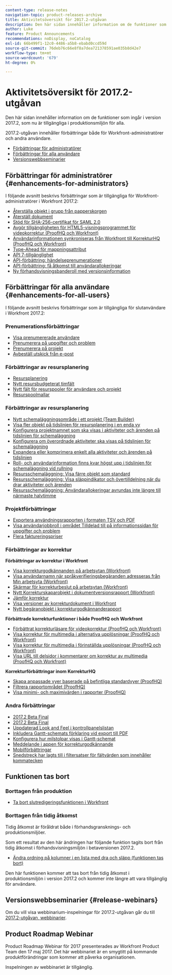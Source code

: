 ```yaml
---
content-type: release-notes
navigation-topic: product-releases-archive
title: Aktivitetsöversikt för 2017.2-utgåvan
description: Den här sidan innehåller information om de funktioner som ingår i version 2017.2, som nu är tillgängliga i produktionsmiljön för alla.
author: Luke
feature: Product Announcements
recommendations: noDisplay, noCatalog
exl-id: 66b499f1-12c0-4486-a5b8-ebabd0ccd59d
source-git-commit: 76deb76c66e8f8a7dea721378591ae035b8d42e7
workflow-type: tm+mt
source-wordcount: '679'
ht-degree: 0%

---
```


# Aktivitetsöversikt för 2017.2-utgåvan

Den här sidan innehåller information om de funktioner som ingår i version 2017.2, som nu är tillgängliga i produktionsmiljön för alla. 

2017.2-utgåvan innehåller förbättringar både för Workfront-administratörer och andra användare.

* [Förbättringar för administratörer](#enhancements-for-administrators)
* [Förbättringar för alla användare](#enhancements-for-all-users)
* [Versionswebbseminarier](#release-webinars)

## Förbättringar för administratörer {#enhancements-for-administrators}

I följande avsnitt beskrivs förbättringar som är tillgängliga för Workfront-administratörer i Workfront 2017.2:

* [Återställa objekt i grupp från papperskorgen](../../../../product-announcements/product-releases/quarterly-release-archive/2017.2-release-activity/2017.2-beta-3-release-activity.md#restoring-items-in-bulk-from-the-recycle-bin)
* [Återställ dokument](../../../../product-announcements/product-releases/quarterly-release-archive/2017.2-release-activity/2017.2-beta-1-release-activity.md#restore-documents)
* [Stöd för SHA-256-certifikat för SAML 2.0](../../../../product-announcements/product-releases/quarterly-release-archive/2017.2-release-activity/2017.2-beta-final.md#support-sha-256)
* [Avgör tillgängligheten för HTML5-visningsprogrammet för videokorrektur (ProofHQ och Workfront)](../../../../product-announcements/product-releases/quarterly-release-archive/2017.2-release-activity/2017.2-beta-final.md#determine-the-availability-of-the-html5-video-proofing-viewer)
* [Användarinformationen synkroniseras från Workfront till KorrekturHQ (ProofHQ och Workfront)](../../../../product-announcements/product-releases/quarterly-release-archive/2017.2-release-activity/2017.2-beta-3-release-activity.md#user-information-is-synchronized-from-workfront-to-proofhq)
* [Type-Ahead för mappningsattribut](../../../../product-announcements/product-releases/quarterly-release-archive/2017.2-release-activity/2017.2-beta-final.md#type-ahead-for-mapping-attributes)
* [API 7-tillgänglighet](../../../../product-announcements/product-releases/quarterly-release-archive/2017.2-release-activity/2017.2-beta-1-release-activity.md#api-7-is-now-available)
* [API-förbättring: händelseprenumerationer](../../../../product-announcements/product-releases/quarterly-release-archive/2017.2-release-activity/2017.2-beta-2-release-activity.md#api-enhancements-event-subscriptions)
* [API-förbättring: få åtkomst till användarallokeringar](../../../../product-announcements/product-releases/quarterly-release-archive/2017.2-release-activity/2017.2-beta-final.md#api-enhancement-access-user-allocations)
* [Ny förhandsvisningsbanderoll med versionsinformation](../../../../product-announcements/product-releases/quarterly-release-archive/2017.2-release-activity/2017.2-beta-1-release-activity.md#new-preview-banner-with-release-information)

## Förbättringar för alla användare {#enhancements-for-all-users}

I följande avsnitt beskrivs förbättringar som är tillgängliga för slutanvändare i Workfront 2017.2:

### Prenumerationsförbättringar

* [Visa prenumererade användare](../../../../product-announcements/product-releases/quarterly-release-archive/2017.2-release-activity/2017.2-beta-3-release-activity.md#view-subscribed-users)
* [Prenumerera på uppgifter och problem](../../../../product-announcements/product-releases/quarterly-release-archive/2017.2-release-activity/2017.2-beta-1-release-activity.md#subscribe-to-tasks-and-issues)
* [Prenumerera på projekt](../../../../product-announcements/product-releases/quarterly-release-archive/2017.2-release-activity/2017.2-beta-2-release-activity.md#subscribe-to-projects)
* [Avbeställ utskick från e-post](../../../../product-announcements/product-releases/quarterly-release-archive/2017.2-release-activity/2017.2-beta-2-release-activity.md#unsubscribe-to-items-from-email)

### Förbättringar av resursplanering

* [Resursplanering](../../../../product-announcements/product-releases/quarterly-release-archive/2017.2-release-activity/2017.2-beta-final.md#resource-planner)
* [Nytt resursbudgeterat timfält](../../../../product-announcements/product-releases/quarterly-release-archive/2017.2-release-activity/2017.2-beta-final.md#new-resource-budgeted-hour-field)
* [Nytt fält för resurspooler för användare och projekt](../../../../product-announcements/product-releases/quarterly-release-archive/2017.2-release-activity/2017.2-beta-1-release-activity.md#new-field-for-resource-pools-for-users-and-projects)
* [Resurspoolmallar](../../../../product-announcements/product-releases/quarterly-release-archive/2017.2-release-activity/2017.2-beta-2-release-activity.md#resource-pools-templates)

### Förbättringar av resursplanering

* [Nytt schemaläggningsområde i ett projekt (Team Builder)](../../../../product-announcements/product-releases/quarterly-release-archive/2017.2-release-activity/2017.2-beta-final.md#new-team-scheduling-area-in-a-project)
* [Visa fler objekt på tidslinjen för resursplanering i en enda vy](../../../../product-announcements/product-releases/quarterly-release-archive/2017.2-release-activity/2017.2-beta-1-release-activity.md#view-more-items-on-the-resource-scheduling-timeline)
* [Konfigurera projektnamnet som ska visas i aktiviteter och ärenden på tidslinjen för schemaläggning](../../../../product-announcements/product-releases/quarterly-release-archive/2017.2-release-activity/2017.2-beta-1-release-activity.md#configure-the-project-name-to-display-on-tasks-and-issues-on-the-scheduling-timeline)
* [Konfigurera om överordnade aktiviteter ska visas på tidslinjen för schemaläggning](../../../../product-announcements/product-releases/quarterly-release-archive/2017.2-release-activity/2017.2-beta-1-release-activity.md#configure-whether-parent-tasks-are-displayed-on-the-scheduling-timeline)
* [Expandera eller komprimera enkelt alla aktiviteter och ärenden på tidslinjen](../../../../product-announcements/product-releases/quarterly-release-archive/2017.2-release-activity/2017.2-beta-1-release-activity.md#more-easily-expand-or-collapse-all-tasks-and-issues-on-the-scheduling-timeline)
* [Roll- och användarinformation finns kvar högst upp i tidslinjen för schemaläggning vid rullning](../../../../product-announcements/product-releases/quarterly-release-archive/2017.2-release-activity/2017.2-beta-1-release-activity.md#role-and-user-information-remains-at-the-top-of-the-scheduling-timeline-when-scrolling)
* [Resursschemaläggning: Visa färre objekt som standard](../../../../product-announcements/product-releases/quarterly-release-archive/2017.2-release-activity/2017.2-beta-final.md#resource-scheduling-show-fewer-items-by-default)
* [Resursschemaläggning: Visa släppindikator och övertilldelning när du drar aktiviteter och ärenden](../../../../product-announcements/product-releases/quarterly-release-archive/2017.2-release-activity/2017.2-beta-final.md#resource-scheduling-display-drop-indicator-and-over-allocation-when-dragging-tasks-and-issues)
* [Resursschemaläggning: Användarallokeringar avrundas inte längre till närmaste halvtimme](../../../../product-announcements/product-releases/quarterly-release-archive/2017.2-release-activity/2017.2-beta-final.md#resource-scheduling-user-allocations-are-no-longer-rounded-to-the-nearest-tenth)

### Projektförbättringar

* [Exportera användningsrapporten i formaten TSV och PDF](../../../../product-announcements/product-releases/quarterly-release-archive/2017.2-release-activity/2017.2-beta-final.md#export-the-utilization-report-in-tsv-and-pdf-formats)
* [Visa användarjobbroll i området Tilldelad till på informationssidan för uppgifter och problem](../../../../product-announcements/product-releases/quarterly-release-archive/2017.2-release-activity/2017.2-beta-final.md#show-user-job-role)
* [Flera faktureringspriser](../../../../product-announcements/product-releases/quarterly-release-archive/2017.2-release-activity/2017.2-beta-final.md#multiple-billing-rates)

### Förbättringar av korrektur

**Förbättringar av korrektur i Workfront**

* [Visa korrekturgodkännanden på arbetsytan (Workfront)](../../../../product-announcements/product-releases/quarterly-release-archive/2017.2-release-activity/2017.2-beta-3-release-activity.md#view-proof-approvals-in-the-my-work-area)
* [Visa användarnamn när språkverifieringsbegäranden adresseras från Min arbetsyta (Workfront)](../../../../product-announcements/product-releases/quarterly-release-archive/2017.2-release-activity/2017.2-beta-3-release-activity.md#view-user-names-when-addressing-proofing-approval-requests-from-the-my-work-area)
* [Skärmar för korrekturbeslut på arbetsytan (Workfront)](../../../../product-announcements/product-releases/quarterly-release-archive/2017.2-release-activity/2017.2-beta-final.md#proof-decision-displays-in-the-my-work-area)
* [Nytt Korrekturskaparobjekt i dokumentversionsrapport (Workfront)](../../../../product-announcements/product-releases/quarterly-release-archive/2017.2-release-activity/2017.2-beta-3-release-activity.md#new)
* [Jämför korrektur](../../../../product-announcements/product-releases/quarterly-release-archive/2017.2-release-activity/2017.2-beta-1-release-activity.md#compare-proofs)
* [Visa versioner av korrekturdokument i Workfront](../../../../product-announcements/product-releases/quarterly-release-archive/2017.2-release-activity/2017.2-beta-2-release-activity.md#view-versions-of-proofed-documents-within-workfront)
* [Nytt begäranobjekt i korrekturgodkännanderapport](../../../../product-announcements/product-releases/quarterly-release-archive/2017.2-release-activity/2017.2-beta-2-release-activity.md#new-requester-object-in-proof-approval-report)

**Förbättrade korrekturfunktioner i både ProofHQ och Workfront**

* [Förbättrat korrekturläsare för videokorrektur (ProofHQ och Workfront)](../../../../product-announcements/product-releases/quarterly-release-archive/2017.2-release-activity/2017.2-beta-3-release-activity.md#improved-proofing-viewer)
* [Visa korrektur för multimedia i alternativa upplösningar (ProofHQ och Workfront)](../../../../product-announcements/product-releases/quarterly-release-archive/2017.2-release-activity/2017.2-beta-3-release-activity.md#view-rich-media-proofs-in-alternate-resolutions)
* [Visa korrektur för multimedia i förinställda upplösningar (ProofHQ och Workfront)](../../../../product-announcements/product-releases/quarterly-release-archive/2017.2-release-activity/2017.2-beta-final.md#view-rich-media-proofs-in-preset-resolutions)
* [Visa URL till delsidor i kommentarer om korrektur av multimedia (ProofHQ och Workfront)](../../../../product-announcements/product-releases/quarterly-release-archive/2017.2-release-activity/2017.2-beta-final.md#view-urls-to-sub-pages-in-comments-on-rich-media-proofs) 

**Korrekturförbättringar inom KorrekturHQ**

* [Skapa anpassade vyer baserade på befintliga standardvyer (ProofHQ)](../../../../product-announcements/product-releases/quarterly-release-archive/2017.2-release-activity/2017.2-beta-final.md#create-custom-views-based-on-existing-standard-views)
* [Filtrera rapportområdet (ProofHQ)](../../../../product-announcements/product-releases/quarterly-release-archive/2017.2-release-activity/2017.2-beta-final.md#filter-the-reporting-area)
* [Visa minimi- och maximivärden i rapporter (ProofHQ)](../../../../product-announcements/product-releases/quarterly-release-archive/2017.2-release-activity/2017.2-beta-final.md#display-minimum-and-maximum-values-in-reports)

### Andra förbättringar

* [2017.2 Beta Final](../../../../product-announcements/product-releases/quarterly-release-archive/2017.2-release-activity/2017.2-beta-final.md#user-calendar-enhancements-in-the-my-work-area)
* [2017.2 Beta Final](../../../../product-announcements/product-releases/quarterly-release-archive/2017.2-release-activity/2017.2-beta-final.md#layout-template-determines-whether-the-new-or-legacy-calendar-displays-in-the-my-work-area)
* [Uppdaterad Look and Feel i kontrollpanelslistan](../../../../product-announcements/product-releases/quarterly-release-archive/2017.2-release-activity/2017.2-beta-1-release-activity.md#updated-look-and-feel-in-the-dashboard-list)
* [Inkludera Gantt-schemats förklaring vid export till PDF](../../../../product-announcements/product-releases/quarterly-release-archive/2017.2-release-activity/2017.2-beta-3-release-activity.md#include-the-gantt-chart-legend-when-exporting-to-pdf)
* [Konfigurera hur milstolpar visas i Gantt-schemat](../../../../product-announcements/product-releases/quarterly-release-archive/2017.2-release-activity/2017.2-beta-2-release-activity.md#configure-how-milestones-are-displayed-on-the-gantt-chart)
* [Meddelande i appen för korrekturgodkännande](../../../../product-announcements/product-releases/quarterly-release-archive/2017.2-release-activity/2017.2-beta-final.md#in-app-notification-for-proof-approval)
* [Mobilförbättringar](../../../../product-announcements/product-releases/quarterly-release-archive/2017.2-release-activity/2017.2-beta-final.md#mobile-improvements)
* [Snedstreck har lagts till i filtersatser för fältvärden som innehåller kommatecken](../../../../product-announcements/product-releases/quarterly-release-archive/2017.2-release-activity/2017.2-beta-final.md#slash-added-to-filter-statements)

## Funktionen tas bort

### Borttagen från produktion

* [Ta bort slutredigeringsfunktionen i Workfront](../../../../product-announcements/product-releases/quarterly-release-archive/2017.2-release-activity/2017.2-beta-1-release-activity.md#deprecating-the-endorsements-functionality-in-workfront)

### Borttagen från tidig åtkomst

Tidig åtkomst är föråldrat både i förhandsgransknings- och produktionsmiljöer.

Som ett resultat av den här ändringen har följande funktion tagits bort från tidig åtkomst i förhandsvisningsmiljön i betaversionen 2017.2. 

* [Ändra ordning på kolumner i en lista med dra och släpp (funktionen tas bort)](../../../../product-announcements/product-releases/quarterly-release-archive/2017.2-release-activity/2017.2-beta-1-release-activity.md#reorder)

Den här funktionen kommer att tas bort från tidig åtkomst i produktionsmiljön i version 2017.2 och kommer inte längre att vara tillgänglig för användare.

## Versionswebbseminarier {#release-webinars}

Om du vill visa webbinarium-inspelningar för 2017.2-utgåvan går du till [2017.2-utgåvan, webbinarier](../../../../product-announcements/product-releases/quarterly-release-archive/2017.2-release-activity/2017.2-release-webinars.md). 

## Product Roadmap Webinar

Product Roadmap Webinar för 2017 presenterades av Workfront Product Team den 17 maj 2017. Det här webbinariet är en smygtitt på kommande produktförändringar som kommer att påverka organisationen.

Inspelningen av webbinariet är tillgänglig.
